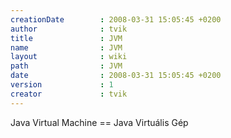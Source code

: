 ```yaml
---
creationDate        : 2008-03-31 15:05:45 +0200 
author              : tvik 
title               : JVM 
name                : JVM 
layout              : wiki 
path                : JVM 
date                : 2008-03-31 15:05:45 +0200 
version             : 1 
creator             : tvik 
---
```

Java Virtual Machine == Java Virtuális Gép
